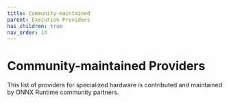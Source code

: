 ```yaml
---
title: Community-maintained
parent: Execution Providers
has_children: true
nav_order: 14
---
```

# Community-maintained Providers
This list of providers for specialized hardware is contributed and maintained by ONNX Runtime community partners.


